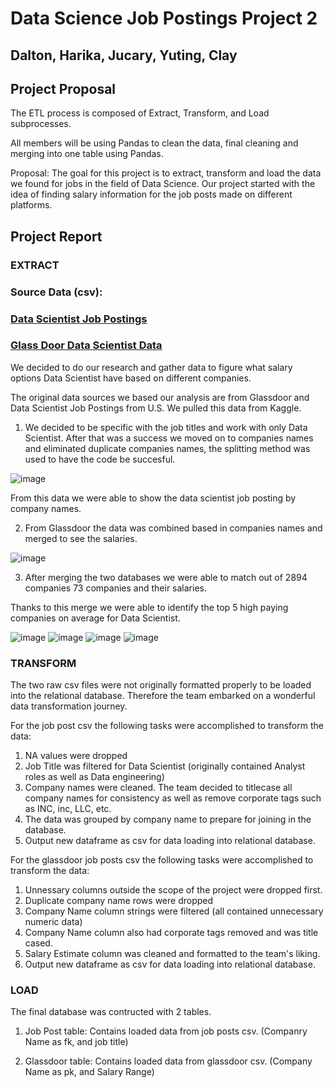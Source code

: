 
# Data Science Job Postings Project 2
## Dalton, Harika, Jucary, Yuting, Clay


## Project Proposal 

The ETL process is composed of Extract, Transform, and Load subprocesses. 
 
All members will be using Pandas to clean the data, final cleaning and merging into one table using Pandas.

Proposal:
The goal for this project is to extract, transform and load the data we found for jobs in the field of Data Science. Our project started with the idea of finding salary information for the job posts made on different platforms.


## Project Report

### EXTRACT


### Source Data (csv):

### [Data Scientist Job Postings](https://data.world/jobspikr/10000-data-scientist-job-postings-from-the-usa)


### [Glass Door Data Scientist Data](https://www.kaggle.com/milan400/glassdoordata-scientist?select=glassdoor.csv)


We decided to do our research and gather data to figure what salary options Data Scientist have based on different companies. 

The original data sources we based our analysis are from Glassdoor and Data Scientist Job Postings from U.S. We pulled this data from Kaggle.

1. We decided to be specific with the job titles and work with only Data Scientist. After that was a success we moved on to companies names and eliminated duplicate companies names, the splitting method was used to have the code be succesful. 

![image](https://user-images.githubusercontent.com/82185341/126244962-b551178b-f948-43b4-81d3-26e43214c233.png)

From this data we were able to show the data scientist job posting by company names.


2. From Glassdoor the data was combined based in companies names and merged to see the salaries. 

![image](https://user-images.githubusercontent.com/82185341/126245641-515edaca-d66d-44c1-8b64-31b287ae8983.png)


3. After merging the two databases we were able to match out of 2894 companies 73 companies and their salaries.

Thanks to this merge we were able to identify the top 5 high paying companies on average for Data Scientist. 

![image](https://user-images.githubusercontent.com/82185341/126246927-6b73869e-b54d-4848-80b4-af94f1829e8d.png)
![image](https://user-images.githubusercontent.com/82185341/126247030-f87ea220-38b3-478f-ae4c-13949b89d5d0.png)
![image](https://user-images.githubusercontent.com/82185341/126246567-71f1a862-7a77-459f-b91e-26431c8aba76.png)
![image](https://user-images.githubusercontent.com/82185341/126246621-94f232bb-6b13-4198-b1ac-f24b06619c83.png)




### TRANSFORM

The two raw csv files were not originally formatted properly to be loaded into the relational database. Therefore the team embarked on a wonderful data transformation journey.

For the job post csv the following tasks were accomplished to transform the data:

1. NA values were dropped
2. Job Title was filtered for Data Scientist (originally contained Analyst roles as well as Data engineering)
3. Company names were cleaned. The team decided to titlecase all company names for consistency as well as remove corporate tags such as INC, inc, LLC, etc.
4. The data was grouped by company name to prepare for joining in the database.
5. Output new dataframe as csv for data loading into relational database.


For the glassdoor job posts csv the following tasks were accomplished to transform the data:
1. Unnessary columns outside the scope of the project were dropped first.
2. Duplicate company name rows were dropped
3. Company Name column strings were filtered (all contained unnecessary numeric data)
4. Company Name column also had corporate tags removed and was title cased.
5. Salary Estimate column was cleaned and formatted to the team's liking.
6. Output new dataframe as csv for data loading into relational database.

### LOAD

The final database was contructed with 2 tables. 

1. Job Post table:
Contains loaded data from job posts csv. (Companry Name as fk, and job title)


2. Glassdoor table:
Contains loaded data from glassdoor csv. (Company Name as pk, and Salary Range)











